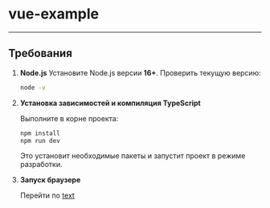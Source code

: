 # vue-example
---
## Требования

1. **Node.js**
   Установите Node.js версии **16+**.
   Проверить текущую версию:

   ```bash
   node -v
   ```

2. **Установка зависимостей и компиляция TypeScript**

   Выполните в корне проекта:

   ```bash
   npm install
   npm run dev
   ```

   Это установит необходимые пакеты и запустит проект в режиме разработки.

3. **Запуск браузере**

   Перейти по [text](http://localhost:5173/)
